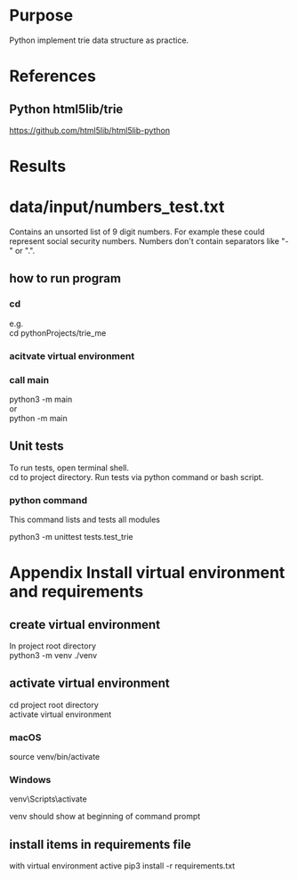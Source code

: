 # Purpose
Python implement trie data structure as practice.  

# References
## Python html5lib/trie
https://github.com/html5lib/html5lib-python

# Results

# data/input/numbers_test.txt
Contains an unsorted list of 9 digit numbers.
For example these could represent social security numbers.
Numbers don't contain separators like "-" or ".".

## how to run program
### cd <project root directory>  
e.g.  
cd pythonProjects/trie_me

### acitvate virtual environment  

### call main
python3 -m main  
or  
python -m main


## Unit tests
To run tests, open terminal shell.  
cd to project directory. Run tests via python command or bash script.

### python command
This command lists and tests all modules

python3 -m unittest tests.test_trie


# Appendix Install virtual environment and requirements

## create virtual environment
In project root directory  
python3 -m venv ./venv

## activate virtual environment
cd project root directory  
activate virtual environment
### macOS
source venv/bin/activate
### Windows
venv\Scripts\activate

venv should show at beginning of command prompt  

## install items in requirements file
with virtual environment active
pip3 install -r requirements.txt
